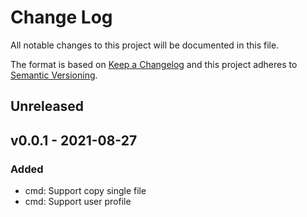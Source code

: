 # Change Log

All notable changes to this project will be documented in this file.

The format is based on [Keep a Changelog](https://keepachangelog.com/)
and this project adheres to [Semantic Versioning](https://semver.org/).

## Unreleased

## v0.0.1 - 2021-08-27

### Added

- cmd: Support copy single file
- cmd: Support user profile
